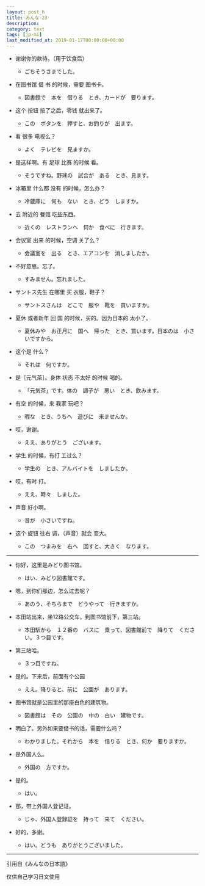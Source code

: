 ```yaml
---
layout: post_h
title: みんな-23
description:
category: text
tags: [jp-mi]
last_modified_at: 2019-01-17T00:00:00+00:00
---
```


- 谢谢你的款待。（用于饮食后）

    - ごちそうさまでした。


- 在图书馆 借 书 的时候，需要 图书卡。

    - 図書館で　本を　借りる　とき、カードが　要ります。


- 这个 按钮 按了之后，零钱 就出来了。

    - この　ボタンを　押すと、お釣りが　出ます。


- 看 很多 电视么？

    - よく　テレビを　見ますか。

- 是这样啊。有 足球 比赛 的时候 看。

    - そうですね。野球の　試合が　ある　とき、見ます。


- 冰箱里 什么都 没有 的时候，怎么办？

    - 冷蔵庫に　何も　ない　とき、どう　しますか。

- 去 附近的 餐馆 吃些东西。

    - 近くの　レストランへ　何か　食べに　行きます。


- 会议室 出来 的时候，空调 关了么？

    - 会議室を　出る　とき、エアコンを　消しましたか。

- 不好意思。忘了。

    - すみません。忘れました。


- サントス先生 在哪里 买 衣服，鞋子？

    - サントスさんは　どこで　服や　靴を　買いますか。

- 夏休 或者新年 回 国 的时候，买的。因为日本的 太小了。

    - 夏休みや　お正月に　国へ　帰った　とき、買います。日本のは　小さいですから。


- 这个是 什么？

    - それは　何ですか。

- 是［元气茶］。身体 状态 不太好 的时候 喝的。

    - 「元気茶」です。体の　調子が　悪い　とき、飲みます。


- 有空 的时候，来 我家 玩吧？

    - 暇な　とき、うちへ　遊びに　来ませんか。

- 哎，谢谢。

    - ええ、ありがとう　ございます。


- 学生 的时候，有打 工过么？

    - 学生の　とき、アルバイトを　しましたか。

- 哎，有时 打。

    - ええ、時々　しました。


- 声音 好小啊。

    - 音が　小さいですね。

- 这个 旋钮 往右 调，（声音）就会 变大。

    - この　つまみを　右へ　回すと、大きく　なります。


<hr>

- 你好，这里是みどり图书馆。

    - はい、みどり図書館です。

- 嗯，到你们那边，怎么过去呢？

    - あのう、そちらまで　どうやって　行きますか。

- 本田站出来，坐12路公交车，到图书馆前下，第三站。

    - 本田駅から　１２番の　バスに　乗って、図書館前で　降りて　ください。３つ目です。

- 第三站哈。

    - ３つ目ですね。

- 是的。下来后，前面有个公园

    - ええ。降りると、前に　公園が　あります。

- 图书馆就是公园里的那座白色的建筑物。

    - 図書館は　その　公園の　中の　白い　建物です。

- 明白了。另外如果要借书的话，需要什么吗？

    - わかりました。それから　本を　借りる　とき、何か　要りますか。

- 是外国人么。

    - 外国の　方ですか。

- 是的。

    - はい。

- 那，带上外国人登记证。

    - じゃ、外国人登録証を　持って　来て　ください。

- 好的，多谢。

    - はい。どうも　ありがとうございました。



<hr>

引用自《みんなの日本語》

仅供自己学习日文使用
